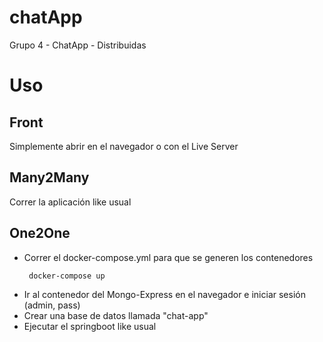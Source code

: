 # chatApp

Grupo 4 - ChatApp - Distribuidas

# Uso

## Front

Simplemente abrir en el navegador o con el Live Server

## Many2Many

Correr la aplicación like usual

## One2One

- Correr el docker-compose.yml para que se generen los contenedores
  ```sh
   docker-compose up
  ```
- Ir al contenedor del Mongo-Express en el navegador e iniciar sesión (admin, pass)
- Crear una base de datos llamada "chat-app"
- Ejecutar el springboot like usual
